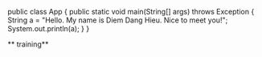 public class App {
    public static void main(String[] args) throws Exception {
        String a = "Hello. My name is Diem Dang Hieu. Nice to meet you!";
        System.out.println(a);
    }
}

** training**
